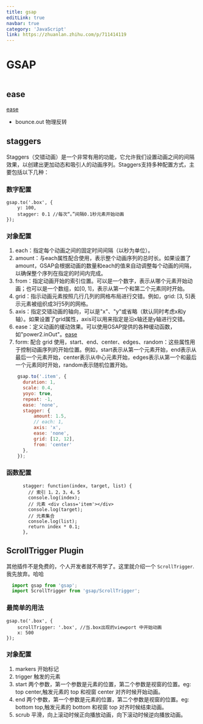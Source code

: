 ```yaml
---
title: gsap
editLink: true
navbar: true
category: 'JavaScript'
link: https://zhuanlan.zhihu.com/p/711414119
---
```


# GSAP

```

```

## ease

[ease](https://gsap.com/resources/getting-started/Easing)

- bounce.out 物理反转

## staggers

Staggers（交错动画）是一个非常有用的功能，它允许我们设置动画之间的间隔效果，以创建出更加动态和吸引人的动画序列。Staggers支持多种配置方式，主要包括以下几种：

### 数字配置

```
gsap.to('.box', {
    y: 100,
    stagger: 0.1 //每次“。”间隔0.1秒元素开始动画
});
```

### 对象配置

1. each：指定每个动画之间的固定时间间隔（以秒为单位）。
2. amount：与each属性配合使用，表示整个动画序列的总时长。如果设置了amount，GSAP会根据动画的数量和each的值来自动调整每个动画的间隔，以确保整个序列在指定的时间内完成。
3. from：指定动画开始的索引位置。可以是一个数字，表示从哪个元素开始动画；也可以是一个数组，如[0, 1]，表示从第一个和第二个元素同时开始。
4. grid：指示动画元素按照几行几列的网格布局进行交错。例如，grid: [3, 5]表示元素被组织成3行5列的网格。
5. axis：指定交错动画的轴向，可以是"x"、"y"或省略（默认同时考虑x和y轴）。如果设置了grid属性，axis可以用来指定是沿x轴还是y轴进行交错。
6. ease：定义动画的缓动效果。可以使用GSAP提供的各种缓动函数，如"power2.inOut"。[ease](https://gsap.com/resources/getting-started/Easing)
7. form: 配合 grid 使用，start、end、center、edges、random：这些属性用于控制动画序列的开始位置。例如，start表示从第一个元素开始，end表示从最后一个元素开始，center表示从中心元素开始，edges表示从第一个和最后一个元素同时开始，random表示随机位置开始。

```js
    gsap.to('.item', {
      duration: 1,
      scale: 0.4,
      yoyo: true,
      repeat: -1,
      ease: 'none',
      stagger: {
          amount: 1.5,
          // each: 1,
          axis: 'x',
          ease: 'none',
          grid: [12, 12],
          from: 'center'
      },
    });
```

### 函数配置

```
      stagger: function(index, target, list) {
        // 索引 1，2，3，4，5
        console.log(index);
        // 元素 <div class='item'></div>
        console.log(target);
        // 元素集合
        console.log(list);
        return index * 0.1;
      },
```

## ScrollTrigger Plugin

其他插件不是免费的，个人开发者就不用学了。这里就介绍一个 `ScrollTrigger`. 我先放弃。哈哈

```js
  import gsap from 'gsap';
  import ScrollTrigger from 'gsap/ScrollTrigger';
```

### 最简单的用法

```
gsap.to('.box', {
    scrollTrigger: '.box', //当.box出现的viewport 中开始动画
    x: 500
});
```

### 对象配置

1. markers 开始标记
2. trigger 触发的元素
3. start 两个参数，第一个参数是元素的位置，第二个参数是视窗的位置。eg: top center,触发元素的 top 和视窗 center 对齐时候开始动画。
4. end  两个参数，第一个参数是元素的位置，第二个参数是视窗的位置。eg: bottom top,触发元素的 bottom 和视窗 top 对齐时候结束动画。
5. scrub 平滑，向上滚动时候正向播放动画，向下滚动时候逆向播放动画。

